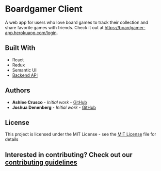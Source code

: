 # Boardgamer Client

A web app for users who love board games to track their collection and share favorite games with friends. Check it out at https://boardgamer-app.herokuapp.com/login.

## Built With
* React
* Redux
* Semantic UI
* [Backend API](https://github.com/ashleecrusco/boardgamer_backend)

## Authors
* **Ashlee Crusco** - *Initial work* - [GitHub](https://github.com/ashleecrusco)
* **Joshua Denenberg** - *Initial work* - [GitHub](https://github.com/Jisho23)

## License
This project is licensed under the MIT License - see the [MIT License](http://choosealicense.com/licenses/mit/) file for details

## Interested in contributing? Check out our [contributing guidelines](https://github.com/ashleecrusco/boardgamer_client/CONTRIBUTING.md)

